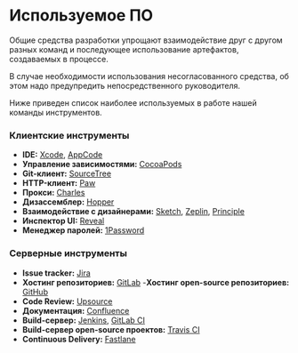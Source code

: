 # Используемое ПО

Общие средства разработки упрощают взаимодействие друг с другом разных команд и последующее использование артефактов, создаваемых в процессе.

В случае необходимости использования несогласованного средства, об этом надо предупредить непосредственного руководителя. 

Ниже приведен список наиболее используемых в работе нашей команды инструментов. 

### Клиентские инструменты

- **IDE:** [Xcode](https://developer.apple.com/xcode/download/), [AppCode](https://www.jetbrains.com/objc/)
- **Управление зависимостями:** [CocoaPods](https://cocoapods.org/)
- **Git-клиент:** [SourceTree](https://www.sourcetreeapp.com/)
- **HTTP-клиент:** [Paw](https://luckymarmot.com/paw)
- **Прокси:** [Charles](https://www.charlesproxy.com/)
- **Дизассемблер:** [Hopper](http://www.hopperapp.com/)
- **Взаимодействие с дизайнерами:** [Sketch](http://www.sketchapp.com/), [Zeplin](https://zeplin.io/), [Principle](http://principleformac.com/)
- **Инспектор UI:** [Reveal](https://revealapp.com/)
- **Менеджер паролей:** [1Password](https://1password.com/)

### Серверные инструменты

- **Issue tracker:** [Jira](https://ru.atlassian.com/software/jira)
- **Хостинг репозиториев:** [GitLab](https://about.gitlab.com/)
-**Хостинг open-source репозиториев:** [GitHub](https://github.com/)
- **Code Review:** [Upsource](https://www.jetbrains.com/upsource/)
- **Документация:** [Confluence](Confluence)
- **Build-сервер:** [Jenkins](https://jenkins.io/), [GitLab CI](https://about.gitlab.com/features/gitlab-ci-cd/)
- **Build-сервер open-source проектов:** [Travis CI](https://travis-ci.org/)
- **Continuous Delivery:** [Fastlane](https://github.com/fastlane/fastlane)
